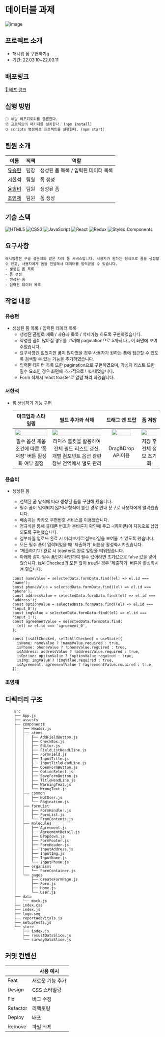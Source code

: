 # 데이터블 과제
![image](https://user-images.githubusercontent.com/81687138/158264305-6c1239ce-2b8b-4d11-9cc2-eb6f8b784ac0.png)

## 프로젝트 소개

- 해시업 폼 구현하기g
- 기간: 22.03.10~22.03.11

## 배포링크

[🚀 배포 링크](https://datable-9.netlify.app/)

## 실행 방법

```
① 해당 레포지토리를 클론한다.
② 프로젝트의 패키지를 설치한다. (npm install)
③ scripts 명령어로 프로젝트를 실행한다. (npm start)
```

## 팀원 소개

| 이름   | 직책 | 역할                 |
| ----- | -- | -------------------- |
| [유송현](https://github.com/ysh2987) | 팀장 | 생성된 폼 목록 / 입력된 데이터 목록 |
| [서한석](https://github.com/holystorySeo) | 팀원 | 폼 생성 |
| [윤솔비](https://github.com/y-solb) | 팀원 | 생성된 폼 |
| [조영제](https://github.com/youngjeJO) | 팀원 | 폼 생성 |

## 기술 스택

![HTML5](https://img.shields.io/badge/html5-%23E34F26.svg?style=for-the-badge&logo=html5&logoColor=white)
![CSS3](https://img.shields.io/badge/css3-%231572B6.svg?style=for-the-badge&logo=css3&logoColor=white)
![JavaScript](https://img.shields.io/badge/javascript-%23323330.svg?style=for-the-badge&logo=javascript&logoColor=%23F7DF1E)
![React](https://img.shields.io/badge/react-%2320232a.svg?style=for-the-badge&logo=react&logoColor=%2361DAFB)
![Redux](https://img.shields.io/badge/redux-%23593d88.svg?style=for-the-badge&logo=redux&logoColor=white)
![Styled Components](https://img.shields.io/badge/styled--components-DB7093?style=for-the-badge&logo=styled-components&logoColor=white)
<br/>

## 요구사항

```
해시업폼은 구글 설문지와 같은 자체 폼 서비스입니다. 사용자가 원하는 형식으로 폼을 생성할 수 있고, 사용자에게 폼을 전달해서 데이터를 입력받을 수 있습니다.
- 생성된 폼 목록
- 폼 생성
- 생성된 폼
- 입력된 데이터 목록
```

## 작업 내용

### 유송현
- 생성된 폼 목록 / 입력된 데이터 목록
  - 생성된 폼별로 제목 / 사용자 목록 / 삭제가능 하도록 구현하였습니다.
  - 작성한 폼이 많아질 경우를 고려해 pagination으로 5개씩 나누어 화면에 보여주었습니다.
  - 요구사항엔 없었지만 폼이 많아졌을 경우 사용자가 원하는 폼에 접근할 수 있도록 검색할 수 있는 기능을 추가하였습니다.
  - 입력된 데이터 목록 또한 pagination으로 구현하였으며, 작성자 리스트 또한 필수 요소인 경우 화면에 추가적으로 나타내었습니다.
  - Form 삭제시 react toaster로 알람 처리 하였습니다.
  

### 서한석
- 폼 생성하기 기능 구현

  |마크업과 스타일링|필드 추가와 삭제|드래그 앤 드랍|폼 저장|
  |:-:|:-:|:-:|:-:|
  |<img src="https://user-images.githubusercontent.com/87353284/158739152-0f2e500a-4a24-40e5-9821-8624185059ec.png" width="100%">|<img src="https://user-images.githubusercontent.com/87353284/158739879-e9f2fe91-ec10-4803-ad78-bbbe139eb4c9.gif" width="140%">|<img src="https://user-images.githubusercontent.com/87353284/158740442-dd388761-eec2-46ed-9ff8-5f11579feec5.gif" width="80%">|<img src="https://user-images.githubusercontent.com/87353284/158740545-53d43689-814f-491a-a7f0-d08e73850d2c.gif" width="120%">|
  |필수 옵션 채움 조건에 따른 '폼 저장' 버튼 활성화 여부 결정|리덕스 툴킷을 활용하여 전체 필드 리스트 갱신, 개별 컴포넌트 옵션 관련 정보 전역에서 별도 관리|Drag&Drop API이용|저장 후 전체 정보 초기화|


### 윤솔비
- 생성된 폼 
  - 선택된 폼 양식에 따라 생성된 폼을 구현해 줬습니다.
  - 필수 폼이 입력되지 읺거나 형식이 틀린 경우 안내 문구로 사용자에게 알려줬습니다.
  - 배송지는 카카오 우편번호 서비스를 이용했습니다.
  - 정규식을 통해 휴대폰 번호가 올바른지 확인해 주고 -(하이픈)이 자동으로 삽입되도록 구현했습니다.
  - 첨부파일 업로드 완료 시 미리보기로 첨부파일을 보여줄 수 있도록 했습니다.
  - 모든 필수 폼이 입력되었을 때 '제출하기' 버튼을 활성화시켜줬습니다.
  - '제출하기'가 완료 시 toaster로 완료 알람을 띄워줬습니다.
  - 아래와 같이 필수 폼인지 확인하여 필수 값이라면 초기값으로 false 값을 넣어줬습니다. isAllChecked의 모든 값이 true일 경우 '제출하기' 버튼을 활성화시켜 줬습니다.
  
  ```
  const nameValue = selectedData.formData.find((el) => el.id === 'name');
  const phoneValue = selectedData.formData.find((el) => el.id === 'phone');
  const addressValue = selectedData.formData.find((el) => el.id === 'address');
  const optionValue = selectedData.formData.find((el) => el.id === 'input_0');
  const imgValue = selectedData.formData.find((el) => el.id === 'input_1');
  const agreementValue = selectedData.formData.find(
    (el) => el.id === 'agreement_0',
  );

  const [isAllChecked, setIsAllChecked] = useState({
    isName: nameValue ? !nameValue.required : true,
    isPhone: phoneValue ? !phoneValue.required : true,
    isAddress: addressValue ? !addressValue.required : true,
    isOption: optionValue ? !optionValue.required : true,
    isImg: imgValue ? !imgValue.required : true,
    isAgreement: agreementValue ? !agreementValue.required : true,
  });
  ```
  
### 조영제

## 디렉터리 구조

```
    src
    ├── App.js
    ├── assests
    ├── components
    │   ├── Header.js
    │   ├── atoms
    │   │   ├── AddFieldButton.js
    │   │   ├── CheckBox.js
    │   │   ├── Editor.js
    │   │   ├── FieldListHeadLIine.js
    │   │   ├── FormField.js
    │   │   ├── InputTitle.js
    │   │   ├── InputTitleHeadLine.js
    │   │   ├── OpenFormButton.js
    │   │   ├── OptionSelect.js
    │   │   ├── SaveFormButton.js
    │   │   ├── TitleHeadLine.js
    │   │   ├── WarningText.js
    │   │   └── WrongText.js
    │   ├── common
    │   │   ├── NotUser.js
    │   │   └── Pagination.js
    │   ├── formList
    │   │   ├── FormHandler.js
    │   │   ├── FormList.js
    │   │   └── FromContents.js
    │   ├── molecules
    │   │   ├── Agreement.js
    │   │   ├── AgreementDetail.js
    │   │   ├── Dropdown.js
    │   │   ├── FormFooter.js
    │   │   ├── FormHeader.js
    │   │   ├── InputAddress.js
    │   │   ├── InputImg.js
    │   │   ├── InputName.js
    │   │   └── InputPhone.js
    │   ├── organisms
    │   │   └── FormContainer.js
    │   └── pages
    │       ├── CreateFormPage.js
    │       ├── Form.js
    │       ├── Home.js
    │       └── User.js
    ├── data
    │   └── mock.js
    ├── index.css
    ├── index.js
    ├── logo.svg
    ├── reportWebVitals.js
    ├── setupTests.js
    └── store
        ├── index.js
        ├── resultDataSlice.js
        └── surveyDataSlice.js
```

## 커밋 컨벤션

|          | 사용 예시        |
| -------- | ---------------- |
| Feat     | 새로운 기능 추가 |
| Design   | CSS 스타일링     |
| Fix      | 버그 수정        |
| Refactor | 리팩토링         |
| Deploy   | 배포             |
| Remove   | 파일 삭제        |
